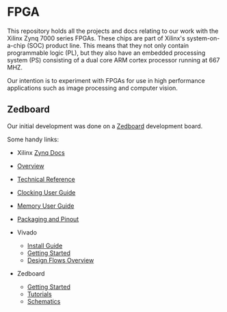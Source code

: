 FPGA
====

This repository holds all the projects and docs relating to our work with the Xilinx Zynq 7000 series FPGAs.  These chips are part of Xilinx's system-on-a-chip (SOC) product line.  This means that they not only contain programmable logic (PL), but they also have an embedded processing system (PS) consisting of a dual core ARM cortex processor running at 667 MHZ.

Our intention is to experiment with FPGAs for use in high performance applications such as image processing and computer vision.

Zedboard
--------

Our initial development was done on a [Zedboard](http://www.zedboard.org/product/zedboard) development board.

Some handy links:

*  Xilinx [Zynq Docs](http://www.xilinx.com/support/index.html/content/xilinx/en/supportNav/silicon_devices/soc/zynq-7000.html)
  *  [Overview](http://www.xilinx.com/support/documentation/data_sheets/ds190-Zynq-7000-Overview.pdf)
  *  [Technical Reference](http://www.xilinx.com/support/documentation/user_guides/ug585-Zynq-7000-TRM.pdf)
  *  [Clocking User Guide](http://www.xilinx.com/support/documentation/user_guides/ug472_7Series_Clocking.pdf)
  *  [Memory User Guide](http://www.xilinx.com/support/documentation/user_guides/ug473_7Series_Memory_Resources.pdf)
  *  [Packaging and Pinout](http://www.xilinx.com/support/documentation/user_guides/ug865-Zynq-7000-Pkg-Pinout.pdf)
  
* Vivado
  * [Install Guide](http://www.xilinx.com/support/documentation/sw_manuals/xilinx2013_2/ug973-vivado-release-notes-install-license.pdf)
  * [Getting Started](http://www.xilinx.com/support/documentation/sw_manuals/xilinx2013_2/ug910-vivado-getting-started.pdf)
  * [Design Flows Overview](http://www.xilinx.com/support/documentation/sw_manuals/xilinx2013_2/ug888-vivado-design-flows-overview-tutorial.pdf)
  
* Zedboard
  * [Getting Started](http://www.zedboard.org/sites/default/files/documentations/GS-AES-Z7EV-7Z020-G-14.1-V6%5B1%5D.pdf)
  * [Tutorials](http://zedboard.org/design/1521/11)
  * [Schematics](http://www.zedboard.org/sites/default/files/documentations/ZedBoard_RevD.2_Schematic_130516.pdf)
